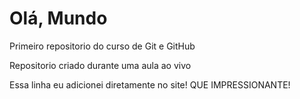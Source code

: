 # Olá, Mundo
 Primeiro repositorio do curso de Git e GitHub

Repositorio criado durante uma aula ao vivo

Essa linha eu adicionei diretamente no site! QUE IMPRESSIONANTE!

